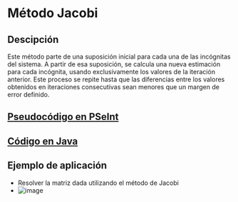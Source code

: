 # Método Jacobi
## Descipción
Este método parte de una suposición inicial para cada una de las incógnitas del sistema. A partir de esa suposición, se calcula una nueva estimación para cada incógnita, usando exclusivamente los valores de la iteración anterior. Este proceso se repite hasta que las diferencias entre los valores obtenidos en iteraciones consecutivas sean menores que un margen de error definido.

## [Pseudocódigo en PSeInt](./Jacobi.psc)

## [Código en Java](./Jacobi.java)

## Ejemplo de aplicación
- Resolver la matriz dada utilizando el método de Jacobi
- ![image](https://github.com/user-attachments/assets/2b5e710f-52a2-4dd8-813a-8b5b8c5e3180)

